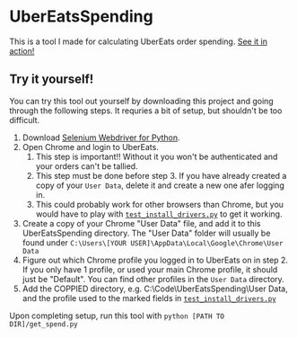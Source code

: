 # UberEatsSpending
This is a tool I made for calculating UberEats order spending. [See it in action!](https://www.youtube.com/watch?v=U3GDPXsux74)

## Try it yourself!
You can try this tool out yourself by downloading this project and going through the following steps. It requries a bit of setup, but shouldn't be too difficult. 

1. Download [Selenium Webdriver for  Python](https://pypi.org/project/selenium/#files).
2. Open Chrome and login to UberEats. 
   1. This step is important!! Without it you won't be authenticated and your orders can't be tallied.
   2. This step must be done before step 3. If you have already created a copy of your `User Data`, delete it and create a new one afer logging in. 
   3. This could probably work for other browsers than Chrome, but you would have to play with [`test_install_drivers.py`](./test_install_drivers.py) to get it working.
3. Create a copy of your Chrome "User Data" file, and add it to this UberEatsSpending directory. The "User Data" folder will usually be found under `C:\Users\[YOUR USER]\AppData\Local\Google\Chrome\User Data`
4. Figure out which Chrome profile you logged in to UberEats on in step 2. If you only have 1 profile, or used your main Chrome profile, it should just be "Default". You can find other profiles in the `User Data` directory.  
5. Add the COPPIED directory, e.g. C:\Code\UberEatsSpending\User Data, and the profile used to the marked fields in [`test_install_drivers.py`](./test_install_drivers.py)

Upon completing setup, run this tool with `python [PATH TO DIR]/get_spend.py`
